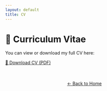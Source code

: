 ```yaml
---
layout: default
title: CV
---
```


# 📄 Curriculum Vitae

You can view or download my full CV here:

[📄 Download CV (PDF)](/github-page/assets/TheodossiosDrossidis_CV.pdf)


<div style="text-align: center; margin-top: 50px;">
  <a href="index.html">← Back to Home</a>
</div>

